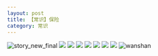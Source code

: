 ```yaml
---
layout: post
title: 【常识】保险
category: 常识
---
```

![story_new_final](http://s3s4mtyq6.hd-bkt.clouddn.com/img/story_new_final_0322.png)
![](http://s3s4mtyq6.hd-bkt.clouddn.com/img/insurance-220404-6.png)
![](http://s3s4mtyq6.hd-bkt.clouddn.com/img/insurance-220404-2.png)
![](http://s3s4mtyq6.hd-bkt.clouddn.com/img/insurance-220404-3.png)
![](http://s3s4mtyq6.hd-bkt.clouddn.com/img/insurance-220404-4.png)
![](http://s3s4mtyq6.hd-bkt.clouddn.com/img/insurance-220404-5.png)
![](http://s3s4mtyq6.hd-bkt.clouddn.com/img/insurance-220404-1.png)
![](http://s3s4mtyq6.hd-bkt.clouddn.com/img/insurance-220404-7.png)
![wanshan](http://s3s4mtyq6.hd-bkt.clouddn.com/img/wanshan.png)